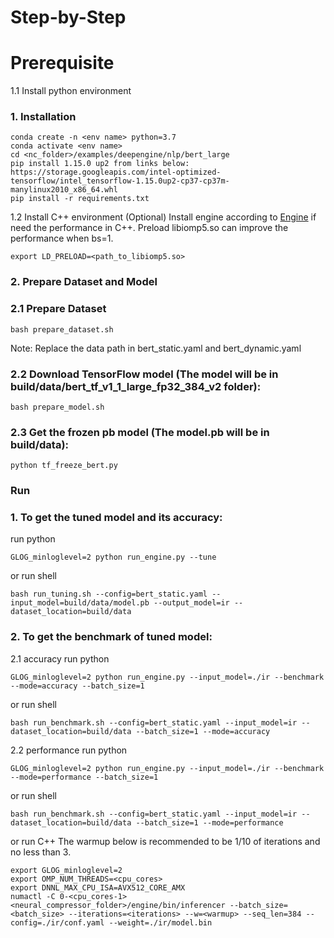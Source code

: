 Step-by-Step
============

# Prerequisite
1.1 Install python environment
### 1. Installation
  ```shell
  conda create -n <env name> python=3.7
  conda activate <env name>
  cd <nc_folder>/examples/deepengine/nlp/bert_large
  pip install 1.15.0 up2 from links below:
  https://storage.googleapis.com/intel-optimized-tensorflow/intel_tensorflow-1.15.0up2-cp37-cp37m-manylinux2010_x86_64.whl
  pip install -r requirements.txt
  ```
1.2 Install C++ environment (Optional)
Install engine according to [Engine](../../../../../docs/engine.md) if need the performance in C++.
Preload libiomp5.so can improve the performance when bs=1.
```
export LD_PRELOAD=<path_to_libiomp5.so>
```
### 2. Prepare Dataset and Model
### 2.1 Prepare Dataset
  ```shell
  bash prepare_dataset.sh
  ```
  Note: Replace the data path in bert_static.yaml and bert_dynamic.yaml

### 2.2 Download TensorFlow model (The model will be in build/data/bert_tf_v1_1_large_fp32_384_v2 folder):
  ```shell
  bash prepare_model.sh
  ```

### 2.3 Get the frozen pb model (The model.pb will be in build/data):
  ```shell
  python tf_freeze_bert.py
  ```

### Run

### 1. To get the tuned model and its accuracy:
  run python
  ```shell
  GLOG_minloglevel=2 python run_engine.py --tune
  ```
  or run shell
  ```shell
  bash run_tuning.sh --config=bert_static.yaml --input_model=build/data/model.pb --output_model=ir --dataset_location=build/data
  ```

### 2. To get the benchmark of tuned model:
  2.1 accuracy
  run python
  ```shell
  GLOG_minloglevel=2 python run_engine.py --input_model=./ir --benchmark --mode=accuracy --batch_size=1
  ```
  or run shell
  ```shell
  bash run_benchmark.sh --config=bert_static.yaml --input_model=ir --dataset_location=build/data --batch_size=1 --mode=accuracy
  ```

  2.2 performance
  run python
  ```shell
  GLOG_minloglevel=2 python run_engine.py --input_model=./ir --benchmark --mode=performance --batch_size=1
  ```
  or run shell
  ```shell
  bash run_benchmark.sh --config=bert_static.yaml --input_model=ir --dataset_location=build/data --batch_size=1 --mode=performance
  ```
  or run C++
  The warmup below is recommended to be 1/10 of iterations and no less than 3.
  ```
  export GLOG_minloglevel=2
  export OMP_NUM_THREADS=<cpu_cores>
  export DNNL_MAX_CPU_ISA=AVX512_CORE_AMX
  numactl -C 0-<cpu_cores-1> <neural_compressor_folder>/engine/bin/inferencer --batch_size=<batch_size> --iterations=<iterations> --w=<warmup> --seq_len=384 --config=./ir/conf.yaml --weight=./ir/model.bin
  ```
